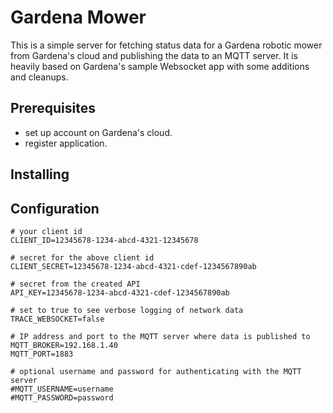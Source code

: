 # Gardena Mower

This is a simple server for fetching status data for a Gardena robotic mower from Gardena's cloud
and publishing the data to an MQTT server. It is heavily based on Gardena's sample Websocket app
with some additions and cleanups.

## Prerequisites

- set up account on Gardena's cloud.
- register application.

## Installing


## Configuration

```
# your client id
CLIENT_ID=12345678-1234-abcd-4321-12345678

# secret for the above client id
CLIENT_SECRET=12345678-1234-abcd-4321-cdef-1234567890ab

# secret from the created API
API_KEY=12345678-1234-abcd-4321-cdef-1234567890ab

# set to true to see verbose logging of network data
TRACE_WEBSOCKET=false

# IP address and port to the MQTT server where data is published to
MQTT_BROKER=192.168.1.40
MQTT_PORT=1883

# optional username and password for authenticating with the MQTT server
#MQTT_USERNAME=username
#MQTT_PASSWORD=password

```